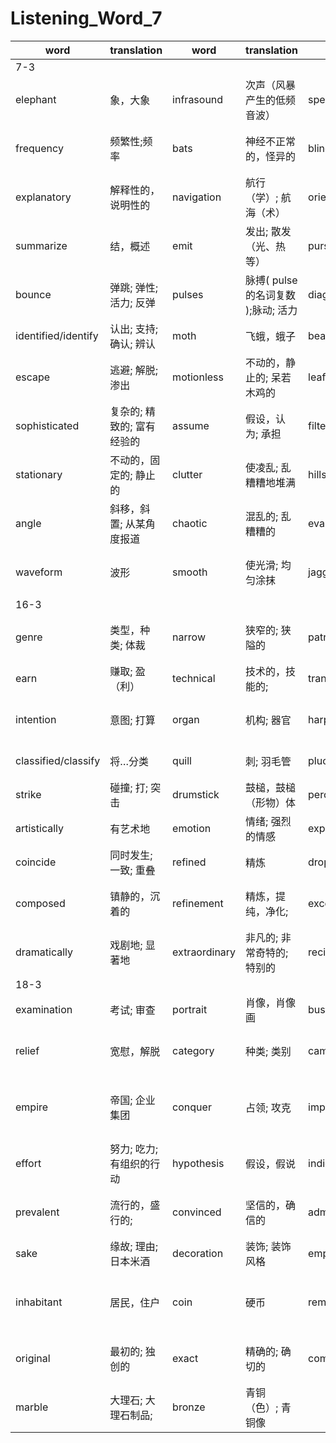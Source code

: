 # Listening_Word_7

| word          | translation                                          | word          | translation                        | word           | translation            | word          | translation                        |
| ------------- | ---------------------------------------------------- | ------------- | ---------------------------------- | -------------- | ---------------------- | ------------- | ---------------------------------- |
| 7-3           |
| elephant      | 象，大象                                             | infrasound    | 次声（风暴产生的低频音波）         | spectrum       | 光谱; 波谱;            | ultrasound    | 超声; 超声波                       |
| frequency     | 频繁性;频率                                          | bats          | 神经不正常的，怪异的               | blind          | 失明的; 双眼模糊的     | echolocation  | 回声定位能力，回声定位法           |
| explanatory   | 解释性的，说明性的                                   | navigation    | 航行（学）; 航海（术）             | orientation    | 方向，定位，取向       | prey          | 捕食; 欺凌                         |
| summarize     | 结，概述                                             | emit          | 发出; 散发（光、热等）             | purse          | 钱包，钱袋; 财力       | echoes        | 重复，随声附和                     |
| bounce        | 弹跳; 弹性; 活力; 反弹                               | pulses        | 脉搏( pulse的名词复数 );脉动; 活力 | diagram        | 用图表表示             | burst         | 爆裂，爆炸; 裂口; 情感爆发         |
| identified/identify    | 认出; 支持; 确认; 辨认 | moth          | 飞蛾，蛾子                         | beating        | 打，敲打;              |
| escape        | 逃避; 解脱; 渗出                                     | motionless    | 不动的，静止的; 呆若木鸡的         | leaf           | 叶子; 页; 叶状的结构   | underestimate | 低估; 估计不足; 过低评价           |
| sophisticated | 复杂的; 精致的; 富有经验的                           | assume        | 假设，认为; 承担                   | filtering      | 过滤，滤除，滤清       | radar         | 雷达; 雷达装置                     |
| stationary    | 不动的，固定的; 静止的                               | clutter       | 使凌乱; 乱糟糟地堆满               | hills          | 小山，山冈             | spear         | 用矛刺; 用鱼叉捉                   |
| angle         | 斜移，斜置; 从某角度报道                             | chaotic       | 混乱的; 乱糟糟的                   | evaluation     | 评估，评价             | faint         | 微弱的，暗淡的                     |
| waveform      | 波形                                                 | smooth        | 使光滑; 均匀涂抹                   | jagged         | 参差不齐的; 锯齿状的   | rough         | 粗糙的，不平的; 粗略的             |experiment|实验; 试用|
| 16-3          |
| genre         | 类型，种类; 体裁                                     | narrow        | 狭窄的; 狭隘的                     | patronage      | 资助，赞助; 光顾，惠顾 | composer      | 作曲家                             |
| earn          | 赚取; 盈（利）                                       | technical     | 技术的，技能的;                    | transverse     | 横向的; 横断的;        | flute         | 长笛，长笛吹奏者                   |
| intention     | 意图; 打算                                           | organ         | 机构; 器官                         | harpsichord    | 有键竖琴，羽管键琴     | combination   | 结合（体）; 联合（体）             |
| classified/classify    | 将…分类               | quill         | 刺; 羽毛管                         | pluck          | 勇气，精神; 内脏       | hammer        | 铁锤，榔头; 链球                   |
| strike        | 碰撞; 打; 突击                                       | drumstick     | 鼓槌，鼓槌（形物）体               | percussive     | 敲击的                 | pianoforte    | 钢琴（旧称）                       |
| artistically  | 有艺术地                                             | emotion       | 情绪; 强烈的情感                   | expressiveness | 表现，表示             | dominated     | 控制 |
| coincide      | 同时发生; 一致; 重叠                                 | refined       | 精炼    | dropped        | 落下                   | previously    | 事先; 以前; 仓促                   |
| composed      | 镇静的，沉着的                                       | refinement    | 精炼，提纯，净化;                  | exceptioned    | 杰出的，非凡的; 例外的 | opportunity   | 机会; 时机                         |
| dramatically  | 戏剧地; 显著地                                       | extraordinary | 非凡的; 非常奇特的; 特别的         | recital        | 独唱会; 独奏会         | virtuoso      | 艺术大师，演奏能手                 |
|18-3|
|examination|考试; 审查|portrait|肖像，肖像画|bust|打碎，破坏|commerce|商业; 贸易|
|relief|宽慰，解脱|category|种类; 类别|campaign|运动; 战役|army|陆军（部队）; 大批，大群|
|empire|帝国; 企业集团|conquer|占领; 攻克|impressed|印象深刻的，使感动，使印象深刻|dominant|占支配地位的; 显著的|
|effort|努力; 吃力; 有组织的行动|hypothesis|假设，假说|indicate|表明，暗示; 指示|idealization|理想化; 观念化|
|prevalent|流行的，盛行的;|convinced|坚信的，确信的|admire|钦佩，赞赏; 羡慕; 欣赏|reproduction|繁殖，生殖; 再生产|
|sake|缘故; 理由; 日本米酒|decoration|装饰; 装饰风格|emperor|皇帝; 君主|imperial|帝国的; 皇帝的|
|inhabitant|居民，住户|coin|硬币|reminder|令人回忆起…的东西; 提醒…的东西;|charge|收费; 指控; 负责|
|original|最初的; 独创的|exact|精确的; 确切的|combination|结合（体）; 联合（体）|plaster|涂以灰泥; 在…上敷贴膏药|
|marble|大理石; 大理石制品;|bronze|青铜（色）; 青铜像|
